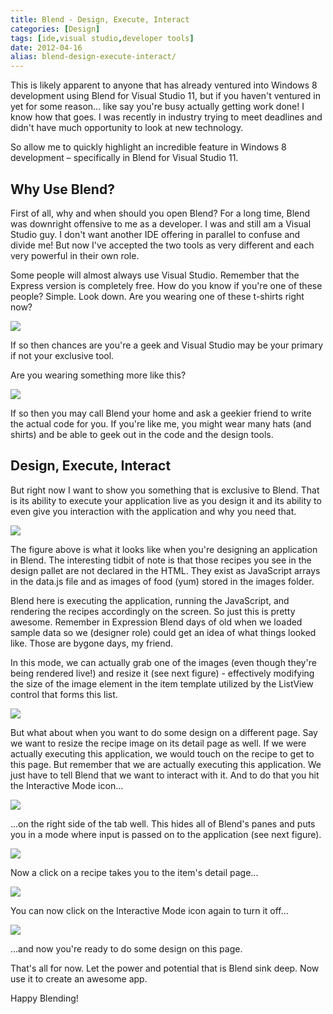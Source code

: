 ```yaml
---
title: Blend - Design, Execute, Interact
categories: [Design]
tags: [ide,visual studio,developer tools]
date: 2012-04-16
alias: blend-design-execute-interact/
---
```


This is likely apparent to anyone that has already ventured into Windows 8 development using Blend for Visual Studio 11, but if you haven't ventured in yet for some reason... like say you're busy actually getting work done! I know how that goes. I was recently in industry trying to meet deadlines and didn't have much opportunity to look at new technology.

So allow me to quickly highlight an incredible feature in Windows 8 development &ndash; specifically in Blend for Visual Studio 11.

## Why Use Blend?

First of all, why and when should you open Blend? For a long time, Blend was downright offensive to me as a developer. I was and still am a Visual Studio guy. I don't want another IDE offering in parallel to confuse and divide me! But now I've accepted the two tools as very different and each very powerful in their own role.

Some people will almost always use Visual Studio. Remember that the Express version is completely free. How do you know if you're one of these people? Simple. Look down. Are you wearing one of these t-shirts right now?

![](/files/blend_01.png)

If so then chances are you're a geek and Visual Studio may be your primary if not your exclusive tool.

Are you wearing something more like this?

![](/files/blend_02.png)

If so then you may call Blend your home and ask a geekier friend to write the actual code for you. If you're like me, you might wear many hats (and shirts) and be able to geek out in the code and the design tools.

## Design, Execute, Interact

But right now I want to show you something that is exclusive to Blend. That is its ability to execute your application live as you design it and its ability to even give you interaction with the application and why you need that.

![](/files/blend_03.png)

The figure above is what it looks like when you're designing an application in Blend. The interesting tidbit of note is that those recipes you see in the design pallet are not declared in the HTML. They exist as JavaScript arrays in the data.js file and as images of food (yum) stored in the images folder.

Blend here is executing the application, running the JavaScript, and rendering the recipes accordingly on the screen. So just this is pretty awesome. Remember in Expression Blend days of old when we loaded sample data so we (designer role) could get an idea of what things looked like. Those are bygone days, my friend.

In this mode, we can actually grab one of the images (even though they're being rendered live!) and resize it (see next figure) - effectively modifying the size of the image element in the item template utilized by the ListView control that forms this list.

![](/files/blend_04.png)

But what about when you want to do some design on a different page. Say we want to resize the recipe image on its detail page as well. If we were actually executing this application, we would touch on the recipe to get to this page. But remember that we are actually executing this application. We just have to tell Blend that we want to interact with it. And to do that you hit the Interactive Mode icon...

![](/files/blend_05.png)

...on the right side of the tab well. This hides all of Blend's panes and puts you in a mode where input is passed on to the application (see next figure).

![](/files/blend_06.png)

Now a click on a recipe takes you to the item's detail page...

![](/files/blend_07.png)

You can now click on the Interactive Mode icon again to turn it off...

![](/files/blend_08.png)

...and now you're ready to do some design on this page.

That's all for now. Let the power and potential that is Blend sink deep. Now use it to create an awesome app.

Happy Blending!